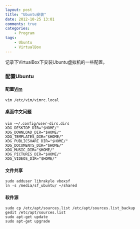 ```yaml
---
layout: post
title: "Ubuntu安装"
date: 2012-10-25 13:01
comments: true
categories: 
    - Program
tags:
    - Ubuntu
    - VirtualBox
---
```


记录下VirtualBox下安装Ubuntu虚拟机的一些配置。

### 配置Ubuntu

#### 配置[Vim](https://github.com/asins/vim)
```
vim /etc/vim/vimrc.local
```

#### 桌面中文问题
```
vim ～/.config/user-dirs.dirs
XDG_DESKTOP_DIR="$HOME/"
XDG_DOWNLOAD_DIR="$HOME/"
XDG_TEMPLATES_DIR="$HOME/"
XDG_PUBLICSHARE_DIR="$HOME/"
XDG_DOCUMENTS_DIR="$HOME/"
XDG_MUSIC_DIR="$HOME/"
XDG_PICTURES_DIR="$HOME/"
XDG_VIDEOS_DIR="$HOME/"
```

#### 文件共享
```
sudo adduser librakyle vboxsf
ln -s /media/sf_ubuntu/ ~/shared
```

<!-- more -->

#### 软件源
```
sudo cp /etc/apt/sources.list /etc/apt/sources.list_backup
gedit /etc/apt/sources.list
sudo apt-get update
sudo apt-get upgrade
```


